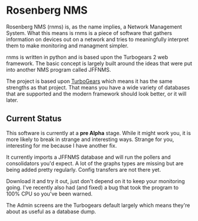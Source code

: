 Rosenberg NMS
=============
Rosenberg NMS (rnms) is, as the name implies, a Network Management System.
What this means is rnms is a piece of software that gathers information
on devices out on a network and tries to meaningfully interpret them to 
make monitoring and managment simpler.

rnms is written in python and is based upon the Turbogears 2 web framework.
The basic concept is largely built around the ideas that were put into
another NMS program called JFFNMS.

The project is based upon [TurboGears](http://turbogears.org) which means
it has the same strengths as that project. That means you have a wide
variety of databases that are supported and the modern framework should
look better, or it will later.

Current Status
--------------

This software is currently at a **pre Alpha** stage.  While it might work
you, it is more likely to break in strange and interesting ways.  Strange for
you, interesting for me because I have another fix.

It currently imports a JFFNMS database and will run the pollers and
consolidators you'd expect.  A lot of the graphs types are missing but are
being added pretty regularly.  Config transfers are not there yet.

Download it and try it out, just don't depend on it to keep your monitoring 
going.  I've recently also had (and fixed) a bug that took the program to 
100% CPU so you've been warned.

The Admin screens are the Turbogears default largely which means they're
about as useful as a database dump.
